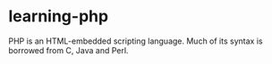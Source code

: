 learning-php
============

PHP is an HTML-embedded scripting language. Much of its syntax is borrowed from C, Java and Perl.
